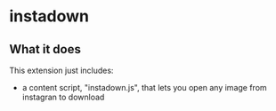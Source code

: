 # instadown

## What it does

This extension just includes:

* a content script, "instadown.js", that lets you open any image from
instagran to download
